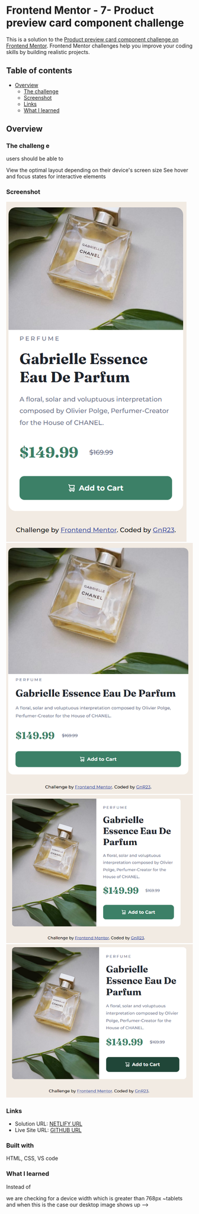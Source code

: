 # Frontend Mentor - 7- Product preview card component challenge

This is a solution to the [Product preview card component challenge on Frontend Mentor](https://www.frontendmentor.io/challenges/product-preview-card-component-GO7UmttRfa). Frontend Mentor challenges help you improve your coding skills by building realistic projects. 

## Table of contents

- [Overview](#overview)
  - [The challenge](#the-challenge)
  - [Screenshot](#screenshot)
  - [Links](#links)
  - [What I learned](#what-i-learned)

## Overview

### The challeng e


users should be able to

View the optimal layout depending on their device's screen size
See hover and focus states for interactive elements

### Screenshot

![](./images/mobile.png)
![](./images/tablet.png)
![](./images/bigger%20scrn.png)
![](./images/active%20state.png)



### Links

- Solution URL: [NETLIFY URL](https://product-preview-card-component-grn23.netlify.app/)
- Live Site URL: [GITHUB URL](https://github.com/gnr23/frontend-exercise-07-Product-Preview-Card-Component)


### Built with

HTML, CSS,
VS code


### What I learned

<source media="(mid-width: 768px)" srcset="" />
Instead of <img src="" alt="">

we are checking for a device width which is greater than 768px ~tablets
and when this is the case our desktop image shows up -->

<!-- then we use <img src="" alt=""> as a default for when a device is less than 768px

  min-height: calc(100vh - 0.1px);
because vh are not properly supported in mobile environments